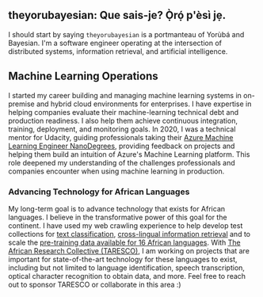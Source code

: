 ## theyorubayesian: Que sais-je? Ọ̀rọ́ p'èsì jẹ.

I should start by saying `theyorubayesian` is a portmanteau of Yorùbá and Bayesian. I'm a software engineer operating at the intersection of distributed systems, information retrieval, and artificial intelligence.

## Machine Learning Operations

I started my career building and managing machine learning systems in on-premise and hybrid cloud environments for enterprises.
I have expertise in helping companies evaluate their machine-learning technical debt and production readiness.
I also help them achieve continuous integration, training, deployment, and monitoring goals.
In 2020, I was a technical mentor for Udacity, guiding professionals taking their [Azure Machine Learning Engineer NanoDegrees](https://www.udacity.com/course/machine-learning-engineer-for-microsoft-azure-nanodegree--nd00333), providing feedback on projects and helping them build an intuition of Azure's Machine Learning platform.
This role deepened my understanding of the challenges professionals and companies encounter when using machine learning in production.

### Advancing Technology for African Languages

My long-term goal is to advance technology that exists for African languages.
I believe in the transformative power of this goal for the continent.
I have used my web crawling experience to help develop test collections for [text classification](https://aclanthology.org/2023.ijcnlp-main.10/), [cross-lingual information retrieval](https://dl.acm.org/doi/10.1145/3626772.3657884) and to scale the [pre-training data available for 16 African languages](https://aclanthology.org/2023.emnlp-main.11/).
With [The African Research Collective (TARESCO)](https://huggingface.co/taresco), I am working on projects that are important for state-of-the-art technology for these languages to exist, including but not limited to language identification, speech transcription, optical character recognition to obtain data, and more.
Feel free to reach out to sponsor TARESCO or collaborate in this area :) 

<!--
**theyorubayesian/theyorubayesian** is a ✨ _special_ ✨ repository because its `README.md` (this file) appears on your GitHub profile.

Here are some ideas to get you started:

- 🔭 I’m currently working on ...
- 🌱 I’m currently learning ...
- 👯 I’m looking to collaborate on ...
- 🤔 I’m looking for help with ...
- 💬 Ask me about ...
- 📫 How to reach me: ...
- 😄 Pronouns: ...
- ⚡ Fun fact: ...
-->
